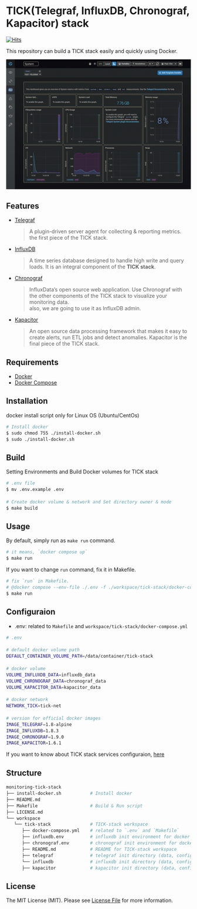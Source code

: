 # TICK(Telegraf, InfluxDB, Chronograf, Kapacitor) stack

[![Hits](https://hits.seeyoufarm.com/api/count/incr/badge.svg?url=https%3A%2F%2Fgithub.com%2Fbeerjoa%2Fmonitoring-tick-stack&count_bg=%2379C83D&title_bg=%23555555&icon=&icon_color=%23E7E7E7&title=hits&edge_flat=false)](https://hits.seeyoufarm.com)

This repository can build a TICK stack easily and quickly using Docker.

![choronograf](images/choronograf.png)

## Features
* [Telegraf](https://docs.influxdata.com/telegraf/v1.18/)
   > A plugin-driven server agent for collecting & reporting metrics. \
the first piece of the TICK stack.
* [InfluxDB](https://docs.influxdata.com/influxdb/v1.8/)
   > A time series database designed to handle high write and query loads. It is an integral component of the **TICK stack**.
* [Chronograf](https://docs.influxdata.com/chronograf/v1.9/)
   > InfluxData’s open source web application. Use Chronograf with the other components of the TICK stack to visualize your monitoring data. \
   also, we are going to use it as InfluxDB admin.
* [Kapacitor](https://docs.influxdata.com/kapacitor/v1.6/)
   > An open source data processing framework that makes it easy to create alerts, run ETL jobs and detect anomalies. Kapacitor is the final piece of the TICK stack.


## Requirements
* [Docker](https://docs.docker.com/engine/install/)
* [Docker Compose](https://docs.docker.com/compose/install/)


## Installation
docker install script only for Linux OS (Ubuntu/CentOs)
```bash
# Install docker
$ sudo chmod 755 ./install-docker.sh
$ sudo ./install-docker.sh
```

## Build
Setting Environments and Build Docker volumes for TICK stack
```bash
# .env file
$ mv .env.example .env

# Create docker volume & network and Set directory owner & mode
$ make build
``` 



## Usage
By default, simply run as `make run` command.
```bash
# it means, `docker compose up`
$ make run
``` 
If you want to change `run` command, fix it in Makefile.
```bash
# fix `run` in Makefile.
# @docker compose --env-file ./.env -f ./workspace/tick-stack/docker-compose.yml up [SERVICE...]
$ make run
``` 


## Configuraion
* .env: related to `Makefile` and `workspace/tick-stack/docker-compose.yml`
```bash
# .env

# default docker volume path
DEFAULT_CONTAINER_VOLUME_PATH=/data/container/tick-stack

# docker volume
VOLUME_INFLUXDB_DATA=influxdb_data
VOLUME_CHRONOGRAF_DATA=chronograf_data
VOLUME_KAPACITOR_DATA=kapacitor_data

# docker network
NETWORK_TICK=tick-net

# version for official docker images
IMAGE_TELEGRAF=1.8-alpine
IMAGE_INFLUXDB=1.8.3
IMAGE_CHRONOGRAF=1.9.0
IMAGE_KAPACITOR=1.6.1
```

If you want to know about TICK stack services configuraion, [here](workspace/tick-stack/README.md)

## Structure
```bash
monitoring-tick-stack
├── install-docker.sh           # Install docker
├── README.md
├── Makefile                    # Build & Run script
├── LICENSE.md
└── workspace
   └── tick-stack               # TICK-stack workspace
      ├── docker-compose.yml    # related to `.env` and `Makefile`
      ├── influxdb.env          # influxdb init environment for docker service
      ├── chronograf.env        # chronograf init environment for docker service
      ├── README.md             # README for TICK-stack workspace
      ├── telegraf              # telegraf init directory (data, config)
      └── influxdb              # influxdb init directory (data, config)
      ├── kapacitor             # kapacitor init directory (data, config)
```

## License

The MIT License (MIT). Please see [License File](LICENSE.md) for more information.